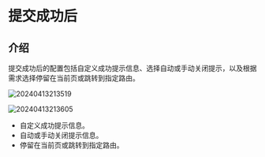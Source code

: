 # 提交成功后

## 介绍

提交成功后的配置包括自定义成功提示信息、选择自动或手动关闭提示，以及根据需求选择停留在当前页或跳转到指定路由。

![20240413213519](https://nocobase-docs.oss-cn-beijing.aliyuncs.com/20240413213519.png)

![20240413213605](https://nocobase-docs.oss-cn-beijing.aliyuncs.com/20240413213605.png)

- 自定义成功提示信息。
- 自动或手动关闭提示信息。
- 停留在当前页或跳转到指定路由。
